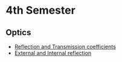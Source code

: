 # 4th Semester
## Optics
* [Reflection and Transmission coefficients](https://github.com/Lasseb200/4th-semester/blob/main/Optics/Reflection%20and%20Transmission%20coefficients)
* [External and Internal reflection](https://github.com/Lasseb200/4th-semester/blob/main/Optics/External%20and%20Internal%20reflection)
